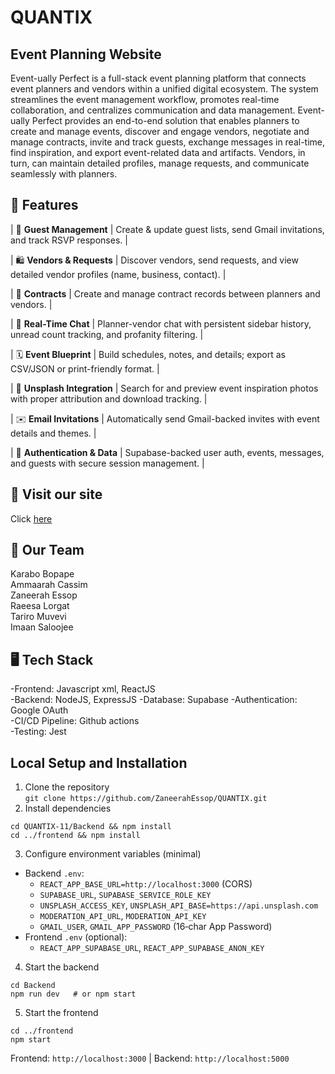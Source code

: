 # QUANTIX

##  Event Planning Website

Event-ually Perfect is a full-stack event planning platform that connects event planners and vendors within a unified digital ecosystem. The system streamlines the event management workflow, promotes real-time collaboration, and centralizes communication and data management. Event-ually Perfect provides an end-to-end solution that enables planners to create and manage events, discover and engage vendors, negotiate and manage contracts, invite and track guests, exchange messages in real-time, find inspiration, and export event-related data and artifacts. Vendors, in turn, can maintain detailed profiles, manage requests, and communicate seamlessly with planners.

## 🚀 Features
| 🧾 **Guest Management** | Create & update guest lists, send Gmail invitations, and track RSVP responses. |

| 🛍️ **Vendors & Requests** | Discover vendors, send requests, and view detailed vendor profiles (name, business, contact). |

| 📜 **Contracts** | Create and manage contract records between planners and vendors. |

| 💬 **Real-Time Chat** | Planner-vendor chat with persistent sidebar history, unread count tracking, and profanity filtering. |

| 🗓️ **Event Blueprint** | Build schedules, notes, and details; export as CSV/JSON or print-friendly format. |

| 📸 **Unsplash Integration** | Search for and preview event inspiration photos with proper attribution and download tracking. |

| ✉️ **Email Invitations** | Automatically send Gmail-backed invites with event details and themes. |

| 🔐 **Authentication & Data** | Supabase-backed user auth, events, messages, and guests with secure session management. |

## 🔗 Visit our site
Click [here](http://quantix-frontend.vercel.app/)

## 👥 Our Team
Karabo Bopape   
Ammaarah Cassim   
Zaneerah Essop   
Raeesa Lorgat   
Tariro Muvevi   
Imaan Saloojee   

## 🖥 Tech Stack 
 -Frontend: Javascript xml, ReactJS  
 -Backend: NodeJS, ExpressJS
 -Database: Supabase
 -Authentication: Google OAuth   
 -CI/CD Pipeline: Github actions      
 -Testing: Jest 

## Local Setup and Installation

1. Clone the repository  
`git clone https://github.com/ZaneerahEssop/QUANTIX.git`
2. Install dependencies  
```
cd QUANTIX-11/Backend && npm install
cd ../frontend && npm install
```
3. Configure environment variables (minimal)
- Backend `.env`:
  - `REACT_APP_BASE_URL=http://localhost:3000` (CORS)
  - `SUPABASE_URL`, `SUPABASE_SERVICE_ROLE_KEY`
  - `UNSPLASH_ACCESS_KEY`, `UNSPLASH_API_BASE=https://api.unsplash.com`
  - `MODERATION_API_URL`, `MODERATION_API_KEY`
  - `GMAIL_USER`, `GMAIL_APP_PASSWORD` (16‑char App Password)
- Frontend `.env` (optional):
  - `REACT_APP_SUPABASE_URL`, `REACT_APP_SUPABASE_ANON_KEY`
4. Start the backend  
```
cd Backend
npm run dev   # or npm start
```
5. Start the frontend  
```
cd ../frontend
npm start
```
Frontend: `http://localhost:3000`  |  Backend: `http://localhost:5000`

